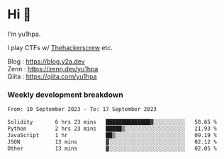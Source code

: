 # Hi 👋

I'm yu1hpa.

I play CTFs w/ [Thehackerscrew](https://www.thehackerscrew.team/) etc.

Blog : https://blog.y2a.dev  
Zenn : https://zenn.dev/yu1hpa  
Qiita : https://qiita.com/yu1hpa  

### Weekly development breakdown

<!--START_SECTION:waka-->

```txt
From: 10 September 2023 - To: 17 September 2023

Solidity       6 hrs 23 mins   ██████████████▓░░░░░░░░░░   58.65 %
Python         2 hrs 23 mins   █████▒░░░░░░░░░░░░░░░░░░░   21.93 %
JavaScript     1 hr            ██▒░░░░░░░░░░░░░░░░░░░░░░   09.19 %
JSON           13 mins         ▓░░░░░░░░░░░░░░░░░░░░░░░░   02.12 %
Other          13 mins         ▓░░░░░░░░░░░░░░░░░░░░░░░░   02.05 %
```

<!--END_SECTION:waka-->

